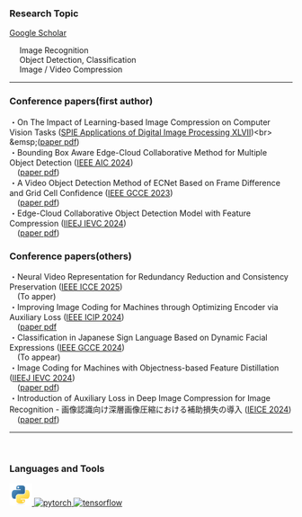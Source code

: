 
### Research Topic
[Google Scholar](https://scholar.google.co.jp/citations?user=Qs5XyiYAAAAJ)<br> 

&emsp; Image Recognition<br>
&emsp; Object Detection, Classification<br>
&emsp; Image / Video Compression<br>

---
### Conference papers(first author)
・On The Impact of Learning-based Image Compression on Computer Vision Tasks
([SPIE Applications of Digital Image Processing XLVII](https://spie.org/OPO/conferencedetails/digital-image-processing#_=_))<br>
&emsp;([paper pdf](https://www.spiedigitallibrary.org/conference-proceedings-of-spie/13137/131370M/On-the-impact-of-learning-based-image-compression-on-computer/10.1117/12.3030885.full?webSyncID=49dab6a0-cbad-0593-29ad-883c9d902bc9&sessionGUID=993ced26-8bea-d49a-2853-1ab0d3a6b03c&tab=ArticleLink)) <br>
・Bounding Box Aware Edge-Cloud Collaborative Method for Multiple Object Detection
([IEEE AIC 2024](https://scrs.in/conference/aic2024))  <br>
&emsp;([paper pdf](https://ieeexplore.ieee.org/document/10731035)) <br>
・A Video Object Detection Method of ECNet Based on Frame Difference and Grid Cell Confidence
([IEEE GCCE 2023](https://www.ieee-gcce.org/2023/index.html))<br>
&emsp;([paper pdf](https://ieeexplore.ieee.org/abstract/document/10315349))
<br>
・Edge-Cloud Collaborative Object Detection Model with Feature Compression 
([IIEEJ IEVC 2024](https://www.iieej.org/en/ievc2024/))<br>
&emsp;([paper pdf](https://www.ams.giti.waseda.ac.jp/data/pdf-files/2024IEVC_LBP-12.pdf))
<br>

### Conference papers(others)
・Neural Video Representation for Redundancy Reduction and Consistency Preservation
([IEEE ICCE 2025](https://icce.org/2025/)) <br>
&emsp;(To apper)<br>
・Improving Image Coding for Machines through Optimizing Encoder via Auxiliary Loss 
([IEEE ICIP 2024](https://2024.ieeeicip.org))  <br>
&emsp;([paper pdf](https://ieeexplore.ieee.org/document/10647577)<br>
・Classification in Japanese Sign Language Based on Dynamic Facial Expressions
([IEEE GCCE 2024](https://www.ieee-gcce.org/2024/index.html))  <br>
&emsp;(To appear)<br>
・Image Coding for Machines with Objectness-based Feature Distillation 
([IIEEJ IEVC 2024](https://www.iieej.org/en/ievc2024/))<br>
&emsp;([paper pdf](https://www.ams.giti.waseda.ac.jp/data/pdf-files/2024IEVC_LBP-07.pdf))
<br>
・Introduction of Auxiliary Loss in Deep Image Compression for Image Recognition - 画像認識向け深層画像圧縮における補助損失の導入
([IEICE 2024](https://www.ieice.org/jpn_r/activities/taikai/general/2024/en/))<br>
&emsp;([paper pdf](https://www.ams.giti.waseda.ac.jp/data/pdf-files/2024IEICE_D-12A-37.pdf))

---
<br>

### Languages and Tools
<p align="left"> <a href="https://www.python.org" target="_blank" rel="noreferrer"> <img src="https://raw.githubusercontent.com/devicons/devicon/master/icons/python/python-original.svg" alt="python" width="40" height="40"/> </a> <a href="https://pytorch.org/" target="_blank" rel="noreferrer"> <img src="https://www.vectorlogo.zone/logos/pytorch/pytorch-icon.svg" alt="pytorch" width="40" height="40"/> </a> <a href="https://www.tensorflow.org" target="_blank" rel="noreferrer"> <img src="https://www.vectorlogo.zone/logos/tensorflow/tensorflow-icon.svg" alt="tensorflow" width="40" height="40"/> </a> </p>

### 
